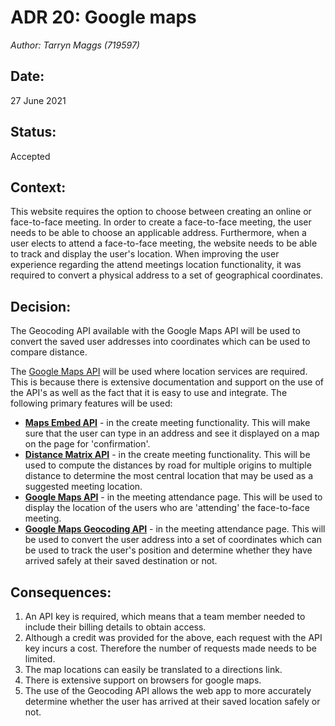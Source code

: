 # ADR 20: Google maps
_Author: Tarryn Maggs (719597)_

## Date:
27 June 2021

## Status:
Accepted

## Context:
This website requires the option to choose between creating an online or face-to-face meeting. In order to create a face-to-face meeting, the user needs to be able to choose an applicable address. Furthermore, when a user elects to attend a face-to-face meeting, the website needs to be able to track and display the user's location. 
When improving the user experience regarding the attend meetings location functionality, it was required to convert a physical address to a set of geographical coordinates.

## Decision:
The Geocoding API available with the Google Maps API will be used to convert the saved user addresses into coordinates which can be used to compare distance.

The [Google Maps API](https://developers.google.com/maps/documentation/javascript/overview#maps_map_simple-html) will be used where location services are required. This is because there is extensive documentation and support on the use of the API's as well as the fact that it is easy to use and integrate. The following primary features will be used:

* **[Maps Embed API](https://developers.google.com/maps/documentation/embed/get-started)** - in the create meeting functionality. This will make sure that the user can type in an address and see it displayed on a map on the page for 'confirmation'. 
* **[Distance Matrix API](https://developers.google.com/maps/documentation/distance-matrix/overview)** - in the create meeting functionality. This will be used to compute the distances by road for multiple origins to multiple distance to determine the most central location that may be used as a suggested meeting location. 
* **[Google Maps API](https://developers.google.com/maps/documentation/javascript/overview#maps_map_simple-html)** - in the meeting attendance page. This will be used to display the location of the users who are 'attending' the face-to-face meeting. 
* **[Google Maps Geocoding API](https://developers.google.com/maps/documentation/geocoding/overview)** - in the meeting attendance page. This will be used to convert the user address into a set of coordinates which can be used to track the user's position and determine whether they have arrived safely at their saved destination or not. 

## Consequences:
1. An API key is required, which means that a team member needed to include their billing details to obtain access.
2. Although a credit was provided for the above, each request with the API key incurs a cost. Therefore the number of requests made needs to be limited.
3. The map locations can easily be translated to a directions link.
4. There is extensive support on browsers for google maps.
5. The use of the Geocoding API allows the web app to more accurately determine whether the user has arrived at their saved location safely or not.
